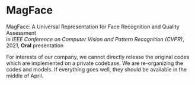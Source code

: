 # MagFace
MagFace: A Universal Representation for Face Recognition and Quality Assessment  
in *IEEE Conference on Computer Vision and Pattern Recognition (CVPR)*, 2021, **Oral** presentation

For interests of our company, we cannot directly release the original codes which are implemented on a private codebase.
We are re-organizing the codes and models.
If everything goes well, they should be available in the middle of April.
